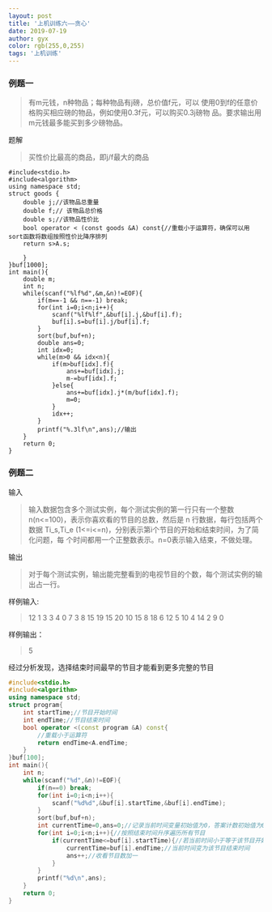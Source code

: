 ```yaml
---
layout: post
title: '上机训练六——贪心'
date: 2019-07-19
author: gyx
color: rgb(255,0,255)
tags: '上机训练'
---
```


### 例题一

>有m元钱，n种物品；每种物品有j磅，总价值f元，可以 使用0到f的任意价格购买相应磅的物品，例如使用0.3f元，可以购买0.3j磅物 品。要求输出用m元钱最多能买到多少磅物品。

题解
>买性价比最高的商品，即j/f最大的商品

```
#include<stdio.h>
#include<algorithm>
using namespace std;
struct goods {
	double j;//该物品总重量
	double f;// 该物品总价格
	double s;//该物品性价比
	bool operator < (const goods &A) const{//重载小于运算符，确保可以用sort函数将数组按照性价比降序排列
	return s>A.s; 
		
	} 
}buf[1000]; 
int main(){
	double m;
	int n;
	while(scanf("%lf%d",&m,&n)!=EOF){
		if(m==-1 && n==-1) break;
		for(int i=0;i<n;i++){
			scanf("%lf%lf",&buf[i].j,&buf[i].f);
			buf[i].s=buf[i].j/buf[i].f;
		}
		sort(buf,buf+n);
		double ans=0;
		int idx=0;
		while(m>0 && idx<n){
			if(m>buf[idx].f){
				ans+=buf[idx].j;
				m-=buf[idx].f;
			}else{
				ans+=buf[idx].j*(m/buf[idx].f);
				m=0;
			}
			idx++;
		}
		printf("%.3lf\n",ans);//输出 
	}
	return 0; 
}
```


### 例题二
输入
>输入数据包含多个测试实例，每个测试实例的第一行只有一个整数 n(n<=100)，表示你喜欢看的节目的总数，然后是 n 行数据，每行包括两个数据 Ti_s,Ti_e (1<=i<=n)，分别表示第i个节目的开始和结束时间，为了简化问题，每 个时间都用一个正整数表示。n=0表示输入结束，不做处理。 

输出
>对于每个测试实例，输出能完整看到的电视节目的个数，每个测试实例的输 出占一行。 

样例输入:
>12 
>1 3 
>3 4 
>0 7 
>3 8 
>15 19 
>15 20 
>10 15 
>8 18 
>6 12 
>5 10 
>4 14 
>2 9 
>0 

样例输出：
>5

经过分析发现，选择结束时间最早的节目才能看到更多完整的节目

```c++
#include<stdio.h>
#include<algorithm>
using namespace std;
struct program{
	int startTime;//节目开始时间
	int endTime;//节目结束时间
	bool operator <(const program &A) const{
		//重载小于运算符
		return endTime<A.endTime; 
	} 
}buf[100];
int main(){
	int n;
	while(scanf("%d",&n)!=EOF){
		if(n==0) break;
		for(int i=0;i<n;i++){
			scanf("%d%d",&buf[i].startTime,&buf[i].endTime);
		}
		sort(buf,buf+n);
		int currentTime=0,ans=0;//记录当前时间变量初始值为0，答案计数初始值为0
		for(int i=0;i<n;i++){//按照结束时间升序遍历所有节目 
			if(currentTime<=buf[i].startTime){//若当前时间小于等于该节目开始时间，那么收看该节目 
				currentTime=buf[i].endTime;//当前时间变为该节目结束时间 
				ans++;//收看节目数加一 
			}
		} 
		printf("%d\n",ans);
	}
	return 0;
}
```



